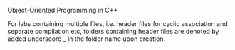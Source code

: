 Object-Oriented Programming in C++

For labs containing multiple files, i.e. header files for cyclic association and separate compilation etc, folders containing header files are denoted by added underscore _ in the folder name upon creation. 
